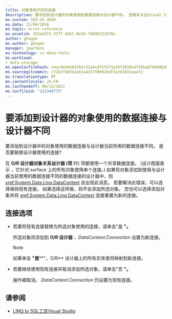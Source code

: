 ```yaml
---
title: 对象使用不同的连接
description: 要添加到设计器的对象使用的数据连接与设计器不同。 查看有关此Visual Studio O/R 设计器消息的信息。
ms.custom: SEO-VS-2020
ms.date: 11/04/2016
ms.topic: error-reference
ms.assetid: 332ed2f3-3377-4d51-8e3b-fdb98231978e
author: ghogen
ms.author: ghogen
manager: jmartens
ms.technology: vs-data-tools
ms.workload:
- data-storage
ms.openlocfilehash: c4ac9e9426d782c32a4cd75fb73a29f2839edf35ba8f94b8bd8708cc3223a622
ms.sourcegitcommit: c72b2f603e1eb3a4157f00926df2e263831ea472
ms.translationtype: MT
ms.contentlocale: zh-CN
ms.lasthandoff: 08/12/2021
ms.locfileid: "121346773"
---
```

# <a name="the-objects-you-are-adding-to-the-designer-use-a-different-data-connection-than-the-designer"></a>要添加到设计器的对象使用的数据连接与设计器不同

要添加到设计器中的对象使用的数据连接与设计器当前所用的数据连接不同。 是否要替换设计器使用的连接?

在 **O/R 设计器对象关系设计器 (项** 时) 项都使用一个共享数据连接。   (设计图面表示 ，它针对 surface 上的所有对象使用单个连接。) 如果将对象添加到使用与设计器当前使用的数据连接不同的数据连接的设计器中，则 <xref:System.Data.Linq.DataContext> 会出现此消息。 若要解决此错误，可以选择保持现有连接。 如果选择这样做，则不会添加所选对象。 您也可以选择添加对象并将 <xref:System.Data.Linq.DataContext> 连接重置为新的连接。

## <a name="connection-options"></a>连接选项

- 若要将现有连接替换为所选对象使用的连接，请单击"是 **"。**

   所选对象将添加到 **O/R 设计器** *，DataContext.Connection* 设置为新连接。

   > [!NOTE]
   > 如果单击 **"是****"，O/R** 设计器上的所有实体类将映射到新连接。

- 若要继续使用现有连接并取消添加所选对象，请单击"否 **"。**

   操作被取消。 *DataContext.Connection* 仍设置为现有连接。

## <a name="see-also"></a>请参阅

- [LINQ to SQL工具Visual Studio](../data-tools/linq-to-sql-tools-in-visual-studio2.md)
